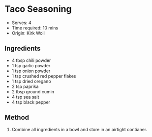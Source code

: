 # Taco Seasoning
* Serves: 4
* Time required: 10 mins
* Origin: Kirk Woll

## Ingredients
* 4 tbsp chili powder
* 1 tsp garlic powder
* 1 tsp onion powder
* 1 tsp crushed red pepper flakes
* 1 tsp dried oregano
* 2 tsp paprika
* 2 tbsp ground cumin
* 4 tsp sea salt
* 4 tsp black pepper

## Method
1. Combine all ingredients in a bowl and store in an airtight contianer.
